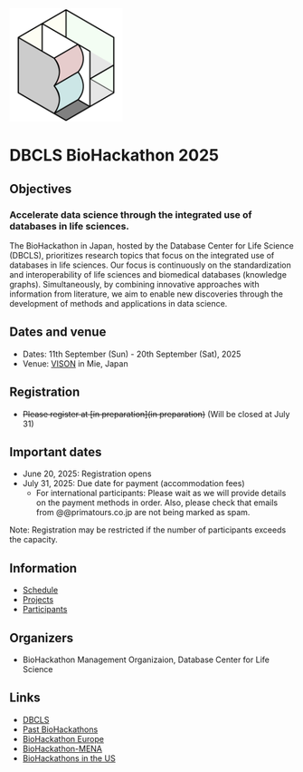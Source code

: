 <img src="./images/bh-logo.png" width="200">

# DBCLS BioHackathon 2025

## Objectives

### Accelerate data science through the integrated use of databases in life sciences.

The BioHackathon in Japan, hosted by the Database Center for Life Science (DBCLS), prioritizes research topics that focus on the integrated use of databases in life sciences. Our focus is continuously on the standardization and interoperability of life sciences and biomedical databases (knowledge graphs). Simultaneously, by combining innovative approaches with information from literature, we aim to enable new discoveries through the development of methods and applications in data science.

## Dates and venue

- Dates: 11th September (Sun) - 20th September (Sat), 2025
- Venue: [VISON](https://vison.jp/) in Mie, Japan

## Registration

- <s>Please register at [in preparation](in preparation)</s> (Will be closed at July 31)

## Important dates

- June 20, 2025: Registration opens
- July 31, 2025: Due date for payment (accommodation fees)
  - For international participants: Please wait as we will provide details on the payment methods in order. Also, please check that emails from @@primatours.co.jp are not being marked as spam.

Note: Registration may be restricted if the number of participants exceeds the capacity.

## Information

- [Schedule](https://github.com/dbcls/bh25/wiki/Schedule)
- [Projects](https://github.com/dbcls/bh25/wiki/Projects)
- [Participants](https://github.com/dbcls/bh25/wiki/Participants)

## Organizers

- BioHackathon Management Organizaion, Database Center for Life Science

## Links

- [DBCLS](https://dbcls.rois.ac.jp/)
- [Past BioHackathons](http://biohackathon.org/)
- [BioHackathon Europe](https://biohackathon-europe.org/)
- [BioHackathon-MENA](https://github.com/biohackathon-mena)
- [BioHackathons in the US](https://biohackathons.github.io/)

<!--
## History of BioHackathon

A long time ago in a galaxy far, far away..

See [biohackathon.org](http://biohackathon.org/).
-->
